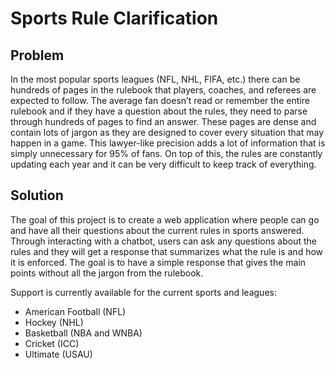 # Sports Rule Clarification

## Problem
In the most popular sports leagues (NFL, NHL, FIFA, etc.) there can be hundreds of pages in the rulebook
that players, coaches, and referees are expected to follow. The average fan doesn’t read or remember
the entire rulebook and if they have a question about the rules, they need to parse through hundreds of
pages to find an answer. These pages are dense and contain lots of jargon as they are designed to cover
every situation that may happen in a game. This lawyer-like precision adds a lot of information that is
simply unnecessary for 95% of fans. On top of this, the rules are constantly updating each year and it can
be very difficult to keep track of everything.

## Solution
The goal of this project is to create a web application where people can go and have all their questions about the current rules in sports answered. Through interacting with a chatbot, users can ask any questions about the rules and they will get a response that summarizes what the rule is and how it is enforced. The goal is to have a simple response that gives the main points without all the jargon from the rulebook. 

Support is currently available for the current sports and leagues:
- American Football (NFL)
- Hockey (NHL)
- Basketball (NBA and WNBA)
- Cricket (ICC)
- Ultimate (USAU)
